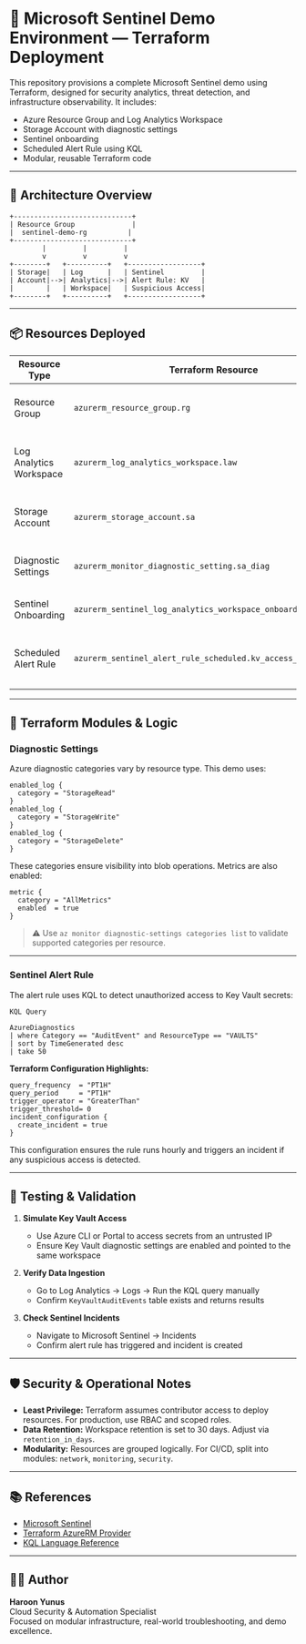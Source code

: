 
# 🚨 Microsoft Sentinel Demo Environment — Terraform Deployment

This repository provisions a complete Microsoft Sentinel demo using Terraform, designed for security analytics, threat detection, and infrastructure observability. It includes:

- Azure Resource Group and Log Analytics Workspace
- Storage Account with diagnostic settings
- Sentinel onboarding
- Scheduled Alert Rule using KQL
- Modular, reusable Terraform code

---

## 📐 Architecture Overview

```text
+-----------------------------+
| Resource Group              |
|  sentinel-demo-rg          |
+-----------------------------+
        |         |         |
        v         v         v
+--------+   +----------+   +------------------+
| Storage|   | Log      |   | Sentinel         |
| Account|-->| Analytics|-->| Alert Rule: KV   |
|        |   | Workspace|   | Suspicious Access|
+--------+   +----------+   +------------------+
```

---

## 📦 Resources Deployed

| Resource Type                            | Terraform Resource                                            | Purpose                                                                 |
|-----------------------------------------|------------------------------------------------------------    |-------------------------------------------------------------------------|
| Resource Group                          | `azurerm_resource_group.rg`                                    | Logical container for all resources                                    |
| Log Analytics Workspace                 | `azurerm_log_analytics_workspace.law`                          | Centralized logging and analytics engine                               |
| Storage Account                         | `azurerm_storage_account.sa`                                   | Simulated data source for diagnostics                                  |
| Diagnostic Settings                     | `azurerm_monitor_diagnostic_setting.sa_diag`                   | Enables log/metric flow to Sentinel                                    |
| Sentinel Onboarding                     | `azurerm_sentinel_log_analytics_workspace_onboarding.sentinel` | Activates Sentinel on workspace               |
| Scheduled Alert Rule                    | `azurerm_sentinel_alert_rule_scheduled.kv_access_alert`        | Detects suspicious Key Vault access using KQL |

---

## 🔧 Terraform Modules & Logic

### Diagnostic Settings

Azure diagnostic categories vary by resource type. This demo uses:

```hcl
enabled_log {
  category = "StorageRead"
}
enabled_log {
  category = "StorageWrite"
}
enabled_log {
  category = "StorageDelete"
}
```

These categories ensure visibility into blob operations. Metrics are also enabled:

```hcl
metric {
  category = "AllMetrics"
  enabled  = true
}
```

> ⚠️ Use `az monitor diagnostic-settings categories list` to validate supported categories per resource.

---

### Sentinel Alert Rule

The alert rule uses KQL to detect unauthorized access to Key Vault secrets:

```kql
KQL Query

AzureDiagnostics
| where Category == "AuditEvent" and ResourceType == "VAULTS"
| sort by TimeGenerated desc
| take 50
```

**Terraform Configuration Highlights:**

```hcl
query_frequency  = "PT1H"
query_period     = "PT1H"
trigger_operator = "GreaterThan"
trigger_threshold= 0
incident_configuration {
  create_incident = true
}
```

This configuration ensures the rule runs hourly and triggers an incident if any suspicious access is detected.

---

## 🧪 Testing & Validation

1. **Simulate Key Vault Access**
   - Use Azure CLI or Portal to access secrets from an untrusted IP
   - Ensure Key Vault diagnostic settings are enabled and pointed to the same workspace

2. **Verify Data Ingestion**
   - Go to Log Analytics → Logs → Run the KQL query manually
   - Confirm `KeyVaultAuditEvents` table exists and returns results

3. **Check Sentinel Incidents**
   - Navigate to Microsoft Sentinel → Incidents
   - Confirm alert rule has triggered and incident is created

---

## 🛡️ Security & Operational Notes

- **Least Privilege:** Terraform assumes contributor access to deploy resources. For production, use RBAC and scoped roles.
- **Data Retention:** Workspace retention is set to 30 days. Adjust via `retention_in_days`.
- **Modularity:** Resources are grouped logically. For CI/CD, split into modules: `network`, `monitoring`, `security`.

---

## 📚 References

- [Microsoft Sentinel](https://learn.microsoft.com/en-us/azure/sentinel/)
- [Terraform AzureRM Provider](https://registry.terraform.io/providers/hashicorp/azurerm/latest/docs)
- [KQL Language Reference](https://learn.microsoft.com/en-us/azure/data-explorer/kusto/query/)

---

## 👨‍💻 Author

**Haroon Yunus**  
Cloud Security & Automation Specialist  
Focused on modular infrastructure, real-world troubleshooting, and demo excellence.




